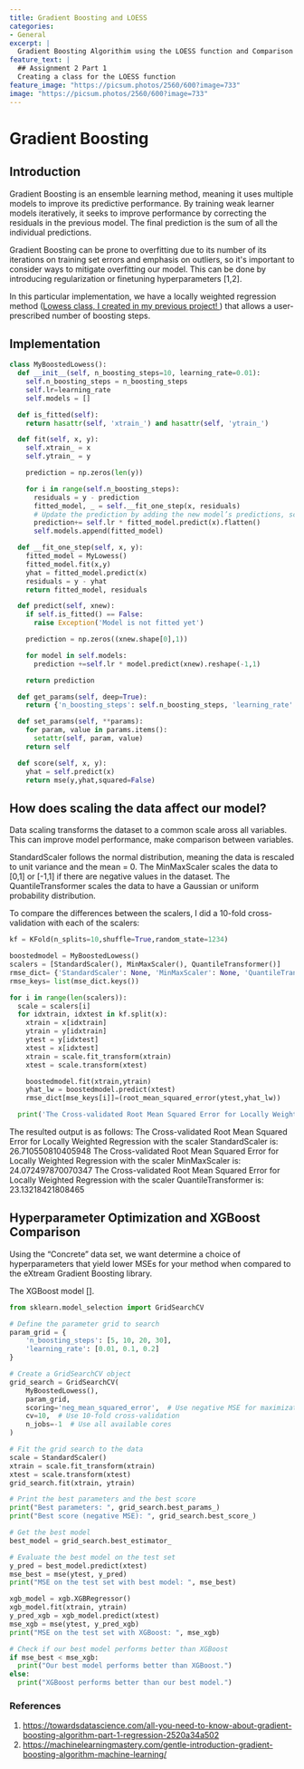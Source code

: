 ```yaml
---
title: Gradient Boosting and LOESS
categories:
- General
excerpt: |
  Gradient Boosting Algorithim using the LOESS function and Comparison of scalars
feature_text: |
  ## Assignment 2 Part 1
  Creating a class for the LOESS function
feature_image: "https://picsum.photos/2560/600?image=733"
image: "https://picsum.photos/2560/600?image=733"
---
```

# Gradient Boosting

## Introduction
Gradient Boosting is an ensemble learning method, meaning it uses multiple models to improve its predictive performance. By training weak learner models
iteratively, it seeks to improve performance by correcting the residuals in the previous model. The final prediction is the sum of all the individual predictions.

Gradient Boosting can be prone to overfitting due to its number of its iterations on training set errors and emphasis on outliers, so it's important to consider ways to mitigate overfitting our model. This can be done by introducing regularization or finetuning hyperparameters [1,2]. 

In this particular implementation, we have a locally weighted regression method ([Lowess class, I created in my previous project! ](https://emxee333.github.io/data-440-capstone//general/2024/09/13/proj1loess/)) that allows a user-prescribed number of boosting steps. 

## Implementation
```python
class MyBoostedLowess():
  def __init__(self, n_boosting_steps=10, learning_rate=0.01):
    self.n_boosting_steps = n_boosting_steps
    self.lr=learning_rate
    self.models = []

  def is_fitted(self):
    return hasattr(self, 'xtrain_') and hasattr(self, 'ytrain_')

  def fit(self, x, y):
    self.xtrain_ = x
    self.ytrain_ = y

    prediction = np.zeros(len(y))

    for i in range(self.n_boosting_steps):
      residuals = y - prediction
      fitted_model, _ = self.__fit_one_step(x, residuals)
      # Update the prediction by adding the new model’s predictions, scaled by the learning rate
      prediction+= self.lr * fitted_model.predict(x).flatten()
      self.models.append(fitted_model)

  def __fit_one_step(self, x, y):
    fitted_model = MyLowess()
    fitted_model.fit(x,y)
    yhat = fitted_model.predict(x)
    residuals = y - yhat
    return fitted_model, residuals

  def predict(self, xnew):
    if self.is_fitted() == False:
      raise Exception('Model is not fitted yet')

    prediction = np.zeros((xnew.shape[0],1))

    for model in self.models:
      prediction +=self.lr * model.predict(xnew).reshape(-1,1)

    return prediction

  def get_params(self, deep=True):
    return {'n_boosting_steps': self.n_boosting_steps, 'learning_rate': self.lr}

  def set_params(self, **params):
    for param, value in params.items():
      setattr(self, param, value)
    return self

  def score(self, x, y):
    yhat = self.predict(x)
    return mse(y,yhat,squared=False)

```

## How does scaling the data affect our model?
Data scaling transforms the dataset to a common scale aross all variables. This can improve model performance, make comparison between variables.

StandardScaler follows the normal distribution, meaning the data is rescaled to unit variance and the mean = 0. The MinMaxScaler scales the data to [0,1] or [-1,1] if there are negative values in the dataset. The QuantileTransformer scales the data to have a Gaussian or uniform probability distribution.

To compare the differences between the scalers, I did a 10-fold cross-validation with each of the scalers:

```python
kf = KFold(n_splits=10,shuffle=True,random_state=1234)

boostedmodel = MyBoostedLowess()
scalers = [StandardScaler(), MinMaxScaler(), QuantileTransformer()]
rmse_dict= {'StandardScaler': None, 'MinMaxScaler': None, 'QuantileTransformer': None}
rmse_keys= list(mse_dict.keys())

for i in range(len(scalers)):
  scale = scalers[i]
  for idxtrain, idxtest in kf.split(x):
    xtrain = x[idxtrain]
    ytrain = y[idxtrain]
    ytest = y[idxtest]
    xtest = x[idxtest]
    xtrain = scale.fit_transform(xtrain)
    xtest = scale.transform(xtest)

    boostedmodel.fit(xtrain,ytrain)
    yhat_lw = boostedmodel.predict(xtest)
    rmse_dict[mse_keys[i]]=(root_mean_squared_error(ytest,yhat_lw))

  print('The Cross-validated Root Mean Squared Error for Locally Weighted Regression with the scaler '+ rmse_keys[i] + ' is: ' \ str(np.mean(mse_dict[mse_keys[i]])))
```

The resulted output is as follows:
The Cross-validated Root Mean Squared Error for Locally Weighted Regression with the scaler StandardScaler is: 26.710550810405948
The Cross-validated Root Mean Squared Error for Locally Weighted Regression with the scaler MinMaxScaler is: 24.072497870070347
The Cross-validated Root Mean Squared Error for Locally Weighted Regression with the scaler QuantileTransformer is: 23.13218421808465

## Hyperparameter Optimization and XGBoost Comparison

Using the “Concrete” data set, we want determine a choice of hyperparameters that yield lower MSEs for your method when compared to the eXtream Gradient Boosting library.

The XGBoost model [].

```python
from sklearn.model_selection import GridSearchCV

# Define the parameter grid to search
param_grid = {
    'n_boosting_steps': [5, 10, 20, 30],
    'learning_rate': [0.01, 0.1, 0.2]
}

# Create a GridSearchCV object
grid_search = GridSearchCV(
    MyBoostedLowess(),
    param_grid,
    scoring='neg_mean_squared_error',  # Use negative MSE for maximization
    cv=10,  # Use 10-fold cross-validation
    n_jobs=-1  # Use all available cores
)

# Fit the grid search to the data
scale = StandardScaler()
xtrain = scale.fit_transform(xtrain)
xtest = scale.transform(xtest)
grid_search.fit(xtrain, ytrain)

# Print the best parameters and the best score
print("Best parameters: ", grid_search.best_params_)
print("Best score (negative MSE): ", grid_search.best_score_)

# Get the best model
best_model = grid_search.best_estimator_

# Evaluate the best model on the test set
y_pred = best_model.predict(xtest)
mse_best = mse(ytest, y_pred)
print("MSE on the test set with best model: ", mse_best)
```

```python
xgb_model = xgb.XGBRegressor()
xgb_model.fit(xtrain, ytrain)
y_pred_xgb = xgb_model.predict(xtest)
mse_xgb = mse(ytest, y_pred_xgb)
print("MSE on the test set with XGBoost: ", mse_xgb)

# Check if our best model performs better than XGBoost
if mse_best < mse_xgb:
  print("Our best model performs better than XGBoost.")
else:
  print("XGBoost performs better than our best model.")

```
### References
1. <https://towardsdatascience.com/all-you-need-to-know-about-gradient-boosting-algorithm-part-1-regression-2520a34a502>
2. <https://machinelearningmastery.com/gentle-introduction-gradient-boosting-algorithm-machine-learning/>


